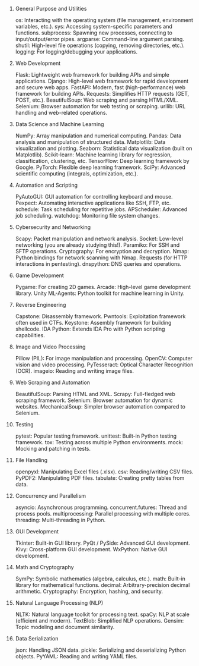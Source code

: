 1. General Purpose and Utilities

    os: Interacting with the operating system (file management, environment variables, etc.).
    sys: Accessing system-specific parameters and functions.
    subprocess: Spawning new processes, connecting to input/output/error pipes.
    argparse: Command-line argument parsing.
    shutil: High-level file operations (copying, removing directories, etc.).
    logging: For logging/debugging your applications.

2. Web Development

    Flask: Lightweight web framework for building APIs and simple applications.
    Django: High-level web framework for rapid development and secure web apps.
    FastAPI: Modern, fast (high-performance) web framework for building APIs.
    Requests: Simplifies HTTP requests (GET, POST, etc.).
    BeautifulSoup: Web scraping and parsing HTML/XML.
    Selenium: Browser automation for web testing or scraping.
    urllib: URL handling and web-related operations.

3. Data Science and Machine Learning

    NumPy: Array manipulation and numerical computing.
    Pandas: Data analysis and manipulation of structured data.
    Matplotlib: Data visualization and plotting.
    Seaborn: Statistical data visualization (built on Matplotlib).
    Scikit-learn: Machine learning library for regression, classification, clustering, etc.
    TensorFlow: Deep learning framework by Google.
    PyTorch: Flexible deep learning framework.
    SciPy: Advanced scientific computing (integrals, optimization, etc.).

4. Automation and Scripting

    PyAutoGUI: GUI automation for controlling keyboard and mouse.
    Pexpect: Automating interactive applications like SSH, FTP, etc.
    schedule: Task scheduling for repetitive jobs.
    APScheduler: Advanced job scheduling.
    watchdog: Monitoring file system changes.

5. Cybersecurity and Networking

    Scapy: Packet manipulation and network analysis.
    Socket: Low-level networking (you are already studying this!).
    Paramiko: For SSH and SFTP operations.
    Cryptography: For encryption and decryption.
    Nmap: Python bindings for network scanning with Nmap.
    Requests (for HTTP interactions in pentesting).
    dnspython: DNS queries and operations.

6. Game Development

    Pygame: For creating 2D games.
    Arcade: High-level game development library.
    Unity ML-Agents: Python toolkit for machine learning in Unity.

7. Reverse Engineering

    Capstone: Disassembly framework.
    Pwntools: Exploitation framework often used in CTFs.
    Keystone: Assembly framework for building shellcode.
    IDA Python: Extends IDA Pro with Python scripting capabilities.

8. Image and Video Processing

    Pillow (PIL): For image manipulation and processing.
    OpenCV: Computer vision and video processing.
    PyTesseract: Optical Character Recognition (OCR).
    imageio: Reading and writing image files.

9. Web Scraping and Automation

    BeautifulSoup: Parsing HTML and XML.
    Scrapy: Full-fledged web scraping framework.
    Selenium: Browser automation for dynamic websites.
    MechanicalSoup: Simpler browser automation compared to Selenium.

10. Testing

    pytest: Popular testing framework.
    unittest: Built-in Python testing framework.
    tox: Testing across multiple Python environments.
    mock: Mocking and patching in tests.

11. File Handling

    openpyxl: Manipulating Excel files (.xlsx).
    csv: Reading/writing CSV files.
    PyPDF2: Manipulating PDF files.
    tabulate: Creating pretty tables from data.

12. Concurrency and Parallelism

    asyncio: Asynchronous programming.
    concurrent.futures: Thread and process pools.
    multiprocessing: Parallel processing with multiple cores.
    threading: Multi-threading in Python.

13. GUI Development

    Tkinter: Built-in GUI library.
    PyQt / PySide: Advanced GUI development.
    Kivy: Cross-platform GUI development.
    WxPython: Native GUI development.

14. Math and Cryptography

    SymPy: Symbolic mathematics (algebra, calculus, etc.).
    math: Built-in library for mathematical functions.
    decimal: Arbitrary-precision decimal arithmetic.
    Cryptography: Encryption, hashing, and security.

15. Natural Language Processing (NLP)

    NLTK: Natural language toolkit for processing text.
    spaCy: NLP at scale (efficient and modern).
    TextBlob: Simplified NLP operations.
    Gensim: Topic modeling and document similarity.

16. Data Serialization

    json: Handling JSON data.
    pickle: Serializing and deserializing Python objects.
    PyYAML: Reading and writing YAML files.
